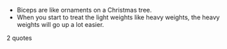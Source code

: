  - Biceps are like ornaments on a Christmas tree.
 - When you start to treat the light weights like heavy weights, the heavy weights will go up a lot easier.

2 quotes